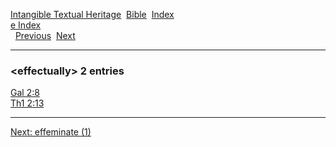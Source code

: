 [Intangible Textual Heritage](../../index)  [Bible](../index) 
[Index](index)   
[e Index](_e_)  
  [Previous](c03519)  [Next](c03521) 

------------------------------------------------------------------------

### &lt;effectually&gt; 2 entries

[Gal 2:8](../kjv/gal002.htm#008)  
[Th1 2:13](../kjv/th1002.htm#013)  

------------------------------------------------------------------------

[Next: effeminate (1)](c03521)
